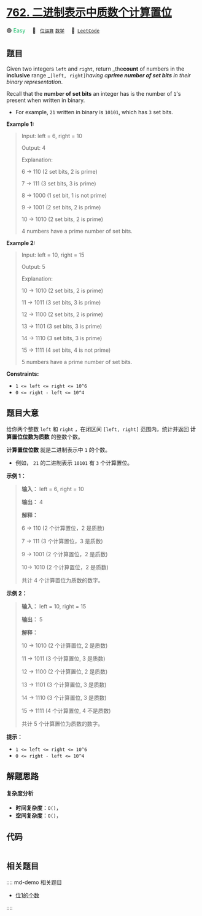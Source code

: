 # [762. 二进制表示中质数个计算置位](https://leetcode.com/problems/prime-number-of-set-bits-in-binary-representation)

🟢 <font color=#15bd66>Easy</font>&emsp; 🔖&ensp; [`位运算`](/leetcode/outline/tag/bit-manipulation.md) [`数学`](/leetcode/outline/tag/math.md)&emsp; 🔗&ensp;[`LeetCode`](https://leetcode.com/problems/prime-number-of-set-bits-in-binary-representation)


## 题目

Given two integers `left` and `right`, return _the**count** of numbers in the
**inclusive** range _`[left, right]`_having a**prime number of set bits** in
their binary representation_.

Recall that the **number of set bits** an integer has is the number of `1`'s
present when written in binary.

  * For example, `21` written in binary is `10101`, which has `3` set bits.



**Example 1:**

> Input: left = 6, right = 10
> 
> Output: 4
> 
> Explanation:
> 
> 6  -> 110 (2 set bits, 2 is prime)
> 
> 7  -> 111 (3 set bits, 3 is prime)
> 
> 8  -> 1000 (1 set bit, 1 is not prime)
> 
> 9  -> 1001 (2 set bits, 2 is prime)
> 
> 10 -> 1010 (2 set bits, 2 is prime)
> 
> 4 numbers have a prime number of set bits.

**Example 2:**

> Input: left = 10, right = 15
> 
> Output: 5
> 
> Explanation:
> 
> 10 -> 1010 (2 set bits, 2 is prime)
> 
> 11 -> 1011 (3 set bits, 3 is prime)
> 
> 12 -> 1100 (2 set bits, 2 is prime)
> 
> 13 -> 1101 (3 set bits, 3 is prime)
> 
> 14 -> 1110 (3 set bits, 3 is prime)
> 
> 15 -> 1111 (4 set bits, 4 is not prime)
> 
> 5 numbers have a prime number of set bits.

**Constraints:**

  * `1 <= left <= right <= 10^6`
  * `0 <= right - left <= 10^4`


## 题目大意

给你两个整数 `left` 和 `right` ，在闭区间 `[left, right]` 范围内，统计并返回 **计算置位位数为质数** 的整数个数。

**计算置位位数** 就是二进制表示中 `1` 的个数。

  * 例如， `21` 的二进制表示 `10101` 有 `3` 个计算置位。



**示例 1：**

> 
> 
> 
> 
> 
> **输入：** left = 6, right = 10
> 
> **输出：** 4
> 
> **解释：**
> 
> 6 -> 110 (2 个计算置位，2 是质数)
> 
> 7 -> 111 (3 个计算置位，3 是质数)
> 
> 9 -> 1001 (2 个计算置位，2 是质数)
> 
> 10-> 1010 (2 个计算置位，2 是质数)
> 
> 共计 4 个计算置位为质数的数字。
> 
> 

**示例 2：**

> 
> 
> 
> 
> 
> **输入：** left = 10, right = 15
> 
> **输出：** 5
> 
> **解释：**
> 
> 10 -> 1010 (2 个计算置位, 2 是质数)
> 
> 11 -> 1011 (3 个计算置位, 3 是质数)
> 
> 12 -> 1100 (2 个计算置位, 2 是质数)
> 
> 13 -> 1101 (3 个计算置位, 3 是质数)
> 
> 14 -> 1110 (3 个计算置位, 3 是质数)
> 
> 15 -> 1111 (4 个计算置位, 4 不是质数)
> 
> 共计 5 个计算置位为质数的数字。
> 
> 



**提示：**

  * `1 <= left <= right <= 10^6`
  * `0 <= right - left <= 10^4`


## 解题思路

#### 复杂度分析

- **时间复杂度**：`O()`，
- **空间复杂度**：`O()`，

## 代码

```javascript

```

## 相关题目

:::: md-demo 相关题目
- [位1的个数](https://leetcode.com/problems/number-of-1-bits)

::::
